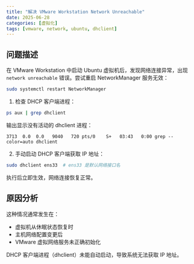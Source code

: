 ```yaml
---
title: "解决 VMware Workstation Network Unreachable"
date: 2025-06-28
categories: [虚拟化]
tags: [vmware, network, ubuntu, dhclient]
---
```


## 问题描述
在 VMware Workstation 中启动 Ubuntu 虚拟机后，发现网络连接异常，出现 `network unreachable` 错误。尝试重启 NetworkManager 服务无效：

```bash
sudo systemctl restart NetworkManager
```

1. 检查 DHCP 客户端进程：
```bash
ps aux | grep dhclient
```
输出显示没有活动的 dhclient 进程：
```
3713  0.0  0.0   9040   720 pts/0    S+   03:43   0:00 grep --color=auto dhclient
```

2. 手动启动 DHCP 客户端获取 IP 地址：

```bash
sudo dhclient ens33  # ens33 是默认网络接口名
```

执行后立即生效，网络连接恢复正常。

## 原因分析
这种情况通常发生在：
- 虚拟机从休眠状态恢复时
- 主机网络配置变更后
- VMware 虚拟网络服务未正确初始化

DHCP 客户端进程（dhclient）未能自动启动，导致系统无法获取 IP 地址。
